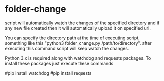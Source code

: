 # folder-change
script will automatically watch the changes of the specified directory and if any new file created then it will automatically upload it on specified url.

You can specify the directory path at the time of executing script, something like this "python3 folder_change.py /path/to/directory". after executing this command script will keep watch the changes.

Python 3.x is required along with watchdog and requests packages. To install these packages just execute these commands

#pip install watchdog
#pip install requests

